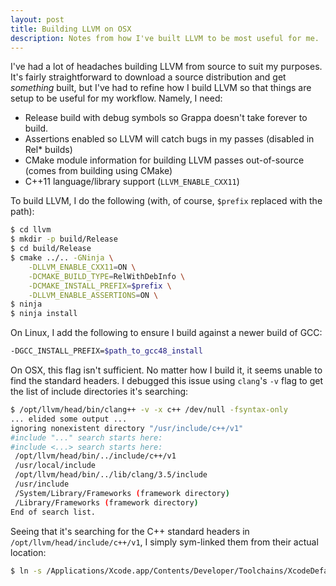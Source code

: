 ```yaml
---
layout: post
title: Building LLVM on OSX
description: Notes from how I've built LLVM to be most useful for me.
---
```


I've had a lot of headaches building LLVM from source to suit my purposes. It's fairly straightforward to download a source distribution and get *something* built, but I've had to refine how I build LLVM so that things are setup to be useful for my workflow. Namely, I need:

- Release build with debug symbols so Grappa doesn't take forever to build.
- Assertions enabled so LLVM will catch bugs in my passes (disabled in Rel* builds)
- CMake module information for building LLVM passes out-of-source (comes from building using CMake)
- C++11 language/library support (`LLVM_ENABLE_CXX11`)

To build LLVM, I do the following (with, of course, `$prefix` replaced with the path):

```bash
$ cd llvm
$ mkdir -p build/Release
$ cd build/Release
$ cmake ../.. -GNinja \
    -DLLVM_ENABLE_CXX11=ON \
    -DCMAKE_BUILD_TYPE=RelWithDebInfo \
    -DCMAKE_INSTALL_PREFIX=$prefix \
    -DLLVM_ENABLE_ASSERTIONS=ON \
$ ninja
$ ninja install
```

On Linux, I add the following to ensure I build against a newer build of GCC:

```bash
-DGCC_INSTALL_PREFIX=$path_to_gcc48_install
```

On OSX, this flag isn't sufficient. No matter how I build it, it seems unable to find the standard headers. I debugged this issue using `clang`'s `-v` flag to get the list of include directories it's searching:

```bash
$ /opt/llvm/head/bin/clang++ -v -x c++ /dev/null -fsyntax-only
... elided some output ...
ignoring nonexistent directory "/usr/include/c++/v1"
#include "..." search starts here:
#include <...> search starts here:
 /opt/llvm/head/bin/../include/c++/v1
 /usr/local/include
 /opt/llvm/head/bin/../lib/clang/3.5/include
 /usr/include
 /System/Library/Frameworks (framework directory)
 /Library/Frameworks (framework directory)
End of search list.
```

Seeing that it's searching for the C++ standard headers in `/opt/llvm/head/include/c++/v1`, I simply sym-linked them from their actual location:

```bash
$ ln -s /Applications/Xcode.app/Contents/Developer/Toolchains/XcodeDefault.xctoolchain/usr/lib/c++/v1 $prefix/include/c++/v1
```
